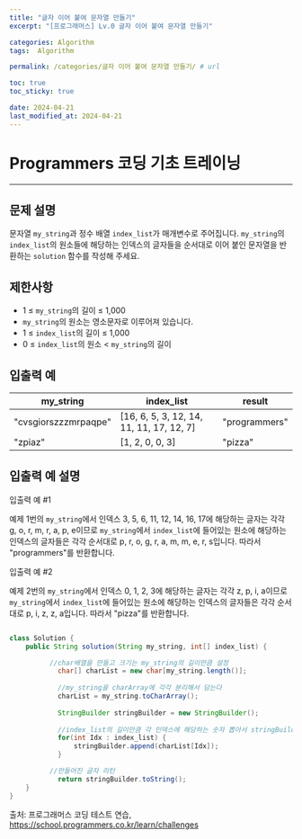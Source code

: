 ```yaml
---
title: "글자 이어 붙여 문자열 만들기"
excerpt: "[프로그래머스] Lv.0 글자 이어 붙여 문자열 만들기"

categories: Algorithm
tags:  Algorithm

permalink: /categories/글자 이어 붙여 문자열 만들기/ # url

toc: true
toc_sticky: true

date: 2024-04-21
last_modified_at: 2024-04-21
---
```


# Programmers 코딩 기초 트레이닝

---

문제 설명
---
문자열 `my_string`과 정수 배열 `index_list`가 매개변수로 주어집니다. `my_string`의 `index_list`의 원소들에 해당하는 인덱스의 글자들을 순서대로 이어 붙인 문자열을 반환하는 `solution` 함수를 작성해 주세요.

제한사항
---
- 1 ≤ `my_string`의 길이 ≤ 1,000
- `my_string`의 원소는 영소문자로 이루어져 있습니다.
- 1 ≤ `index_list`의 길이 ≤ 1,000
- 0 ≤ `index_list`의 원소 < `my_string`의 길이

입출력 예
---

| my_string          | index_list                                       | result       |
|--------------------|--------------------------------------------------|--------------|
| "cvsgiorszzzmrpaqpe" | [16, 6, 5, 3, 12, 14, 11, 11, 17, 12, 7]           | "programmers" |
| "zpiaz"            | [1, 2, 0, 0, 3]                                  | "pizza"      |

입출력 예 설명
---
입출력 예 #1

예제 1번의 `my_string`에서 인덱스 3, 5, 6, 11, 12, 14, 16, 17에 해당하는 글자는 각각 g, o, r, m, r, a, p, e이므로 `my_string`에서 `index_list`에 들어있는 원소에 해당하는 인덱스의 글자들은 각각 순서대로 p, r, o, g, r, a, m, m, e, r, s입니다. 따라서 "programmers"를 반환합니다.

입출력 예 #2

예제 2번의 `my_string`에서 인덱스 0, 1, 2, 3에 해당하는 글자는 각각 z, p, i, a이므로 `my_string`에서 `index_list`에 들어있는 원소에 해당하는 인덱스의 글자들은 각각 순서대로 p, i, z, z, a입니다. 따라서 "pizza"를 반환합니다.

```java

class Solution {
    public String solution(String my_string, int[] index_list) {

          //char배열을 만들고 크기는 my_string의 길이만큼 설정
	        char[] charList = new char[my_string.length()];
	        
	        //my_string을 charArray에 각각 분리해서 담는다
	        charList = my_string.toCharArray();
	        
	        StringBuilder stringBuilder = new StringBuilder();
	        
	        //index_list의 길이만큼 각 인덱스에 해당하는 숫자 뽑아서 stringBuilder에 charList에 해당하는 인덱스 찾아서 글씨를 새로 만들어 주는 작업.
	        for(int Idx : index_list) {
	        	stringBuilder.append(charList[Idx]);
	        }

          //만들어진 글자 리턴
	        return stringBuilder.toString();
    }
}

``````

출처: 프로그래머스 코딩 테스트 연습, https://school.programmers.co.kr/learn/challenges
